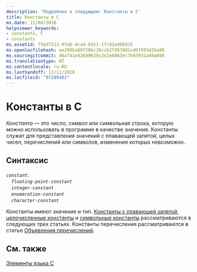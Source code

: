 ```yaml
---
description: 'Подробнее о следующем: Константы в C'
title: Константы в C
ms.date: 11/04/2016
helpviewer_keywords:
- constants, C
- constants
ms.assetid: f5bd7213-97ab-4cad-b913-1fc91a486935
ms.openlocfilehash: ee298ba88f20bc30ccb2f957601cd6f593d2ba86
ms.sourcegitcommit: d6af41e42699628c3e2e6063ec7b03931a49a098
ms.translationtype: HT
ms.contentlocale: ru-RU
ms.lasthandoff: 12/11/2020
ms.locfileid: "97289482"
---
```

# <a name="c-constants"></a>Константы в C

*Константа* — это число, символ или символьная строка, которую можно использовать в программе в качестве значения. Константы служат для представления значений с плавающей запятой, целых чисел, перечислений или символов, изменение которых невозможно.

## <a name="syntax"></a>Синтаксис

*`constant`*:\
&emsp;*`floating-point-constant`*\
&emsp;*`integer-constant`*\
&emsp;*`enumeration-constant`*\
&emsp;*`character-constant`*

Константы имеют значение и тип. [Константы с плавающей запятой](../c-language/c-floating-point-constants.md), [целочисленные константы](../c-language/c-integer-constants.md) и [символьные константы](../c-language/c-character-constants.md) рассматриваются в следующих трех статьях. Константы перечисления рассматриваются в статье [Объявления перечислений](../c-language/c-enumeration-declarations.md).

## <a name="see-also"></a>См. также

[Элементы языка C](../c-language/elements-of-c.md)
